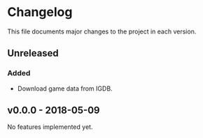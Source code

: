 # Changelog
This file documents major changes to the project in each version.

## Unreleased
### Added
  - Download game data from IGDB.

## v0.0.0 - 2018-05-09
No features implemented yet.
